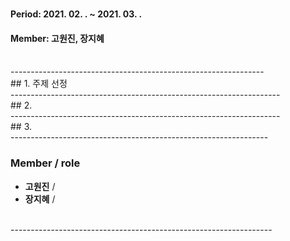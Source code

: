 # 
## 
#### Period: 2021. 02. . ~ 2021. 03. .
#### Member: 고원진, 장지혜
<br/>
---------------------------------------------------------------
<br/>
## 1. 주제 선정


<br/>
-------------------------------------------------------------------
<br/>
## 2. 


<br/>
-------------------------------------------------------------------  
<br/>
## 3. 


<br/>
----------------------------------------------------------------

<br/>

### Member / role

- **고원진** /
- **장지혜** /

<br/>
-----------------------------------------------------------------
